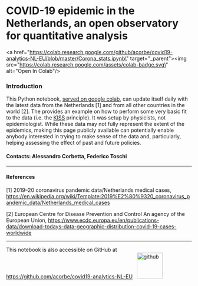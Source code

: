 # COVID-19 epidemic in the Netherlands, an open observatory for quantitative analysis

<a href=\"https://colab.research.google.com/github/acorbe/covid19-analytics-NL-EU/blob/master/Corona_stats.ipynb\" target=\"_parent\"><img src=\"https://colab.research.google.com/assets/colab-badge.svg\" alt=\"Open In Colab\"/></a>

### Introduction
This Python notebook, [served on google colab](https://colab.research.google.com/github/acorbe/covid19-analytics-NL-EU/blob/master/Corona_stats_for_public.ipynb), can update itself daily with the latest data from the Netherlands [1] and from all other countries in the world [2]. The provides an example on how to perform some very basic fit to the data (i.e. the [KISS](https://en.wikipedia.org/wiki/KISS_principle) principle). It was setup by physicists, not epidemiologist. While these data may not fully represent the extent of the epidemics, making this page publicly available can potentially enable anybody interested in trying to make sense of the data and, particularly, helping assessing the effect of past and future policies.  

#### Contacts: Alessandro Corbetta, Federico Toschi


---
#### References

[1] 2019–20 coronavirus pandemic data/Netherlands medical cases, https://en.wikipedia.org/wiki/Template:2019%E2%80%9320_coronavirus_pandemic_data/Netherlands_medical_cases

[2] European Centre for Disease Prevention and Control
An agency of the European Union, https://www.ecdc.europa.eu/en/publications-data/download-todays-data-geographic-distribution-covid-19-cases-worldwide

-----

This notebook is also accessible on GitHub at
https://github.com/acorbe/covid19-analytics-NL-EU  &nbsp; <a href="https://github.com/acorbe/covid19-analytics-NL-EU "><img src="https://github.githubassets.com/images/modules/logos_page/GitHub-Logo.png" alt="github" width="70px"/></a>
